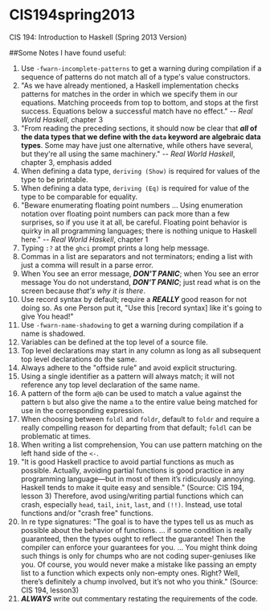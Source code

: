CIS194spring2013
================

CIS 194: Introduction to Haskell (Spring 2013 Version)

##Some Notes I have found useful:
1. Use `-fwarn-incomplete-patterns` to get a warning during compilation if a sequence of patterns do not match all of a type's value constructors.
2. "As we have already mentioned, a Haskell implementation checks patterns for matches in the order in which we specify them in our equations. Matching proceeds from top to bottom, and stops at the first success. Equations below a successful match have no effect." -- *Real World Haskell*, chapter 3
3. "From reading the preceding sections, it should now be clear that ***all* of the data types that we define with the `data` keyword are algebraic data types**. Some may have just one alternative, while others have several, but they're all using the same machinery." -- *Real World Haskell*, chapter 3, emphasis added
4. When defining a data type, `deriving (Show)` is required for values of the type to be printable.
5. When defining a data type, `deriving (Eq)` is required for value of the type to be comparable for equality.
6. "Beware enumerating floating point numbers ... Using enumeration notation over floating point numbers can pack more than a few surprises, so if you use it at all, be careful. Floating point behavior is quirky in all programming languages; there is nothing unique to Haskell here." -- *Real World Haskell*, chapter 1
7. Typing `:?` at the `ghci` prompt prints a long help message.
8. Commas in a list are separators and not terminators; ending a list with just a comma will result in a parse error.
9. When You see an error message, ***DON'T PANIC***; when You see an error message You do not understand, ***DON'T PANIC***; just read what is on the screen because *that's why it is there*.
10. Use record syntax by default; require a ***REALLY*** good reason for not doing so. As one Person put it, "Use this [record syntax] like it's going to give You head!"
11. Use `-fwarn-name-shadowing` to get a warning during compilation if a name is shadowed.
12. Variables can be defined at the top level of a source file.
13. Top level declarations may start in any column as long as all subsequent top level declarations do the same.
14. Always adhere to the "offside rule" and avoid explicit structuring.
15. Using a single identifier as a pattern will always match; it will not reference any top level declaration of the same name.
16. A pattern of the form `a@b` can be used to match a value against the pattern `b` but also give the name `a` to the entire value being matched for use in the corresponding expression.
17. When choosing between `foldl` and `foldr`, default to `foldr` and require a really compelling reason for departing from that default; `foldl` can be problematic at times.
18. When writing a list comprehension, You can use pattern matching on the left hand side of the `<-`.
19. "It is good Haskell practice to avoid partial functions as much as possible. Actually, avoiding partial functions is good practice in any programming language—but in most of them it’s ridiculously annoying. Haskell tends to make it quite easy and sensible." (Source: CIS 194, lesson 3) Therefore, avod using/writing partial functions which can crash, especially `head`, `tail`, `init`, `last`, and `(!!)`. Instead, use total functions and/or "crash free" functions.
20. In re type signatures: "The goal is to have the types tell us as much as possible about the behavior of functions. ... if some condition is really guaranteed, then the types ought to reflect the guarantee! Then the compiler can enforce your guarantees for you. ... You might think doing such things is only for chumps who are not coding super-geniuses like you. Of course, you would never make a mistake like passing an empty list to a function which expects only non-empty ones. Right? Well, there’s definitely a chump involved, but it’s not who you think." (Source: CIS 194, lesson3)
21. ***ALWAYS*** write out commentary restating the requirements of the code.
